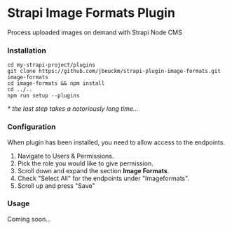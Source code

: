 # Strapi Image Formats Plugin

Process uploaded images on demand with Strapi Node CMS

### Installation

```
cd my-strapi-project/plugins
git clone https://github.com/jbeuckm/strapi-plugin-image-formats.git image-formats
cd image-formats && npm install
cd ../..
npm run setup --plugins
```

_\* the last step takes a notoriously long time..._

### Configuration

When plugin has been installed, you need to allow access to the endpoints.

1.  Navigate to Users & Permissions.
2.  Pick the role you would like to give permission.
3.  Scroll down and expand the section **Image Formats**.
4.  Check "Select All" for the endpoints under "Imageformats".
5.  Scroll up and press "Save"

### Usage

Coming soon...
